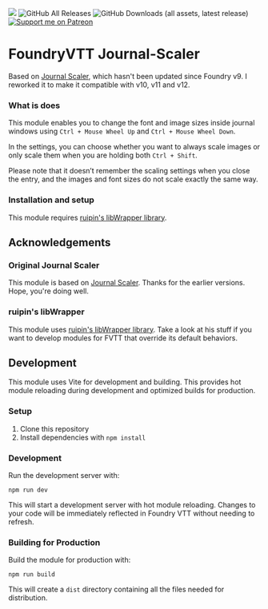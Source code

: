 ![](https://img.shields.io/badge/Foundry-v12-informational) 
![GitHub All Releases](https://img.shields.io/github/downloads/Syrious/foundryvtt-journal-font-scaler/total?label=Downloads+Total)
![GitHub Downloads (all assets, latest release)](https://img.shields.io/github/downloads/Syrious/foundryvtt-journal-font-scaler/latest/total?label=Downloads+Latest)
[![Support me on Patreon](https://img.shields.io/endpoint.svg?url=https%3A%2F%2Fshieldsio-patreon.vercel.app%2Fapi%3Fusername%3DSyriousWorkshop%26type%3Dpatrons&style=flat)](https://patreon.com/SyriousWorkshop)

# FoundryVTT Journal-Scaler
Based on [Journal Scaler](https://github.com/jegasus/journal-scaler), which hasn't been updated since Foundry v9.
I reworked it to make it compatible with v10, v11 and v12.

### What is does
This module enables you to change the font and image sizes inside journal windows using `Ctrl + Mouse Wheel Up` and `Ctrl + Mouse Wheel Down`.

In the settings, you can choose whether you want to always scale images or only scale them when you are holding both `Ctrl + Shift`.

Please note that it doesn’t remember the scaling settings when you close the entry, and the images and font sizes do not scale exactly the same way.
### Installation and setup
This module requires [ruipin's libWrapper library](https://github.com/ruipin/fvtt-lib-wrapper).

## Acknowledgements
### Original Journal Scaler
This module is based on [Journal Scaler](https://github.com/jegasus/journal-scaler). Thanks for the earlier versions. Hope, you're doing well.

### ruipin's libWrapper
This module uses [ruipin's libWrapper library](https://github.com/ruipin/fvtt-lib-wrapper). Take a look at his stuff if you want to develop modules for FVTT that override its default behaviors.

## Development
This module uses Vite for development and building. This provides hot module reloading during development and optimized builds for production.

### Setup
1. Clone this repository
2. Install dependencies with `npm install`

### Development
Run the development server with:
```
npm run dev
```
This will start a development server with hot module reloading. Changes to your code will be immediately reflected in Foundry VTT without needing to refresh.

### Building for Production
Build the module for production with:
```
npm run build
```
This will create a `dist` directory containing all the files needed for distribution.
